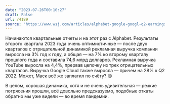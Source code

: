 ```yaml
---
date: "2023-07-26T00:10:27"
draft: False
url: /4189
source: "https://www.wsj.com/articles/alphabet-google-googl-q2-earnings-report-2023-f3cb023?mod=djemalertNEWS"
---
```


Начинаются квартальные отчеты и на этот раз с Alphabet. Результаты второго квартала 2023 года очень оптимистичные — после двух кварталов с отрицательной динамикой рекламная выручка компании выросла на 3% год к году, а общая — на 7% ко второму кварталу прошлого года и составила 74,6 млрд долларов. Рекламная выручка YouTube выросла на 4,4%, прервав цепочку из трех отрицательных кварталов. Выручка Google Cloud также выросла — причем на 28% к Q2 2022. Может, Маск всё же заплатил по счёту? 😊

В целом, хорошая динамика, хотя и не очень удивительная — резкие потрясения прошли, всё довольно предсказуемо, подобные откаты обратно мы уже видели — во время пандемии.
